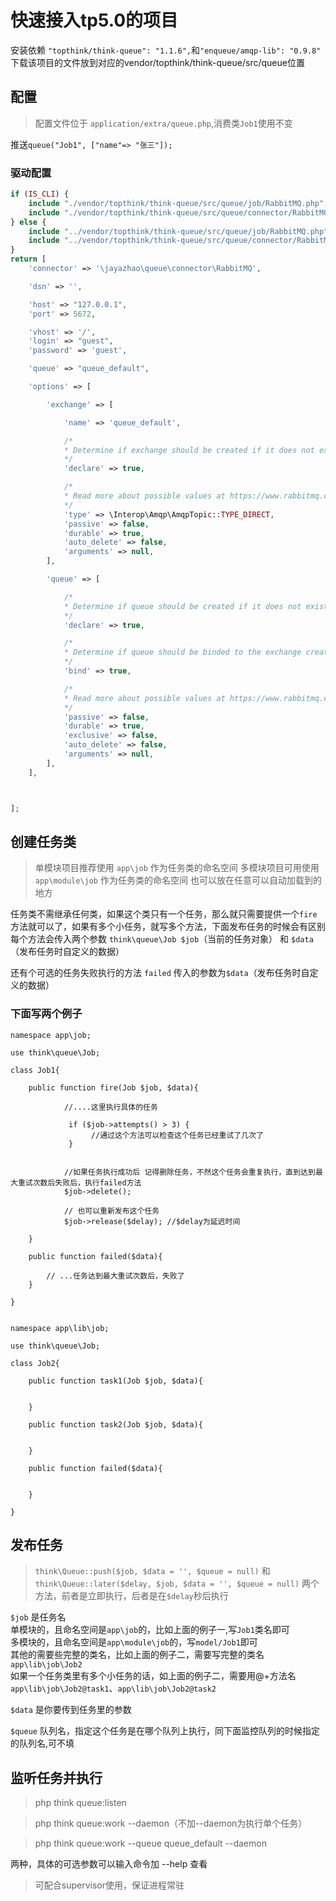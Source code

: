 # 快速接入tp5.0的项目

安装依赖 `"topthink/think-queue": "1.1.6",`和`"enqueue/amqp-lib": "0.9.8"`
下载该项目的文件放到对应的vendor/topthink/think-queue/src/queue位置

## 配置

> 配置文件位于 `application/extra/queue.php`,消费类`Job1`使用不变

推送`queue("Job1", ["name"=> "张三"]);`

### 驱动配置

```php
if (IS_CLI) {
    include "./vendor/topthink/think-queue/src/queue/job/RabbitMQ.php";
    include "./vendor/topthink/think-queue/src/queue/connector/RabbitMQ.php";
} else {
    include "../vendor/topthink/think-queue/src/queue/job/RabbitMQ.php";
    include "../vendor/topthink/think-queue/src/queue/connector/RabbitMQ.php";
}
return [
    'connector' => '\jayazhao\queue\connector\RabbitMQ',

    'dsn' => '',

    'host' => "127.0.0.1",
    'port' => 5672,

    'vhost' => '/',
    'login' => "guest",
    'password' => 'guest',

    'queue' => "queue_default",

    'options' => [

        'exchange' => [

            'name' => 'queue_default',

            /*
            * Determine if exchange should be created if it does not exist.
            */
            'declare' => true,

            /*
            * Read more about possible values at https://www.rabbitmq.com/tutorials/amqp-concepts.html
            */
            'type' => \Interop\Amqp\AmqpTopic::TYPE_DIRECT,
            'passive' => false,
            'durable' => true,
            'auto_delete' => false,
            'arguments' => null,
        ],

        'queue' => [

            /*
            * Determine if queue should be created if it does not exist.
            */
            'declare' => true,

            /*
            * Determine if queue should be binded to the exchange created.
            */
            'bind' => true,

            /*
            * Read more about possible values at https://www.rabbitmq.com/tutorials/amqp-concepts.html
            */
            'passive' => false,
            'durable' => true,
            'exclusive' => false,
            'auto_delete' => false,
            'arguments' => null,
        ],
    ],



];

```

## 创建任务类
> 单模块项目推荐使用 `app\job` 作为任务类的命名空间
> 多模块项目可用使用 `app\module\job` 作为任务类的命名空间
> 也可以放在任意可以自动加载到的地方

任务类不需继承任何类，如果这个类只有一个任务，那么就只需要提供一个`fire`方法就可以了，如果有多个小任务，就写多个方法，下面发布任务的时候会有区别  
每个方法会传入两个参数 `think\queue\Job $job`（当前的任务对象） 和 `$data`（发布任务时自定义的数据）

还有个可选的任务失败执行的方法 `failed` 传入的参数为`$data`（发布任务时自定义的数据）

### 下面写两个例子

```
namespace app\job;

use think\queue\Job;

class Job1{
    
    public function fire(Job $job, $data){
    
            //....这里执行具体的任务 
            
             if ($job->attempts() > 3) {
                  //通过这个方法可以检查这个任务已经重试了几次了
             }
            
            
            //如果任务执行成功后 记得删除任务，不然这个任务会重复执行，直到达到最大重试次数后失败后，执行failed方法
            $job->delete();
            
            // 也可以重新发布这个任务
            $job->release($delay); //$delay为延迟时间
          
    }
    
    public function failed($data){
    
        // ...任务达到最大重试次数后，失败了
    }

}

```

```

namespace app\lib\job;

use think\queue\Job;

class Job2{
    
    public function task1(Job $job, $data){
    
          
    }
    
    public function task2(Job $job, $data){
    
          
    }
    
    public function failed($data){
    
          
    }

}

```


## 发布任务
> `think\Queue::push($job, $data = '', $queue = null)` 和 `think\Queue::later($delay, $job, $data = '', $queue = null)` 两个方法，前者是立即执行，后者是在`$delay`秒后执行

`$job` 是任务名  
单模块的，且命名空间是`app\job`的，比如上面的例子一,写`Job1`类名即可  
多模块的，且命名空间是`app\module\job`的，写`model/Job1`即可  
其他的需要些完整的类名，比如上面的例子二，需要写完整的类名`app\lib\job\Job2`  
如果一个任务类里有多个小任务的话，如上面的例子二，需要用@+方法名`app\lib\job\Job2@task1`、`app\lib\job\Job2@task2`

`$data` 是你要传到任务里的参数

`$queue` 队列名，指定这个任务是在哪个队列上执行，同下面监控队列的时候指定的队列名,可不填

## 监听任务并执行

> php think queue:listen

> php think queue:work --daemon（不加--daemon为执行单个任务）

> php think queue:work --queue queue_default --daemon

两种，具体的可选参数可以输入命令加 --help 查看

>可配合supervisor使用，保证进程常驻


